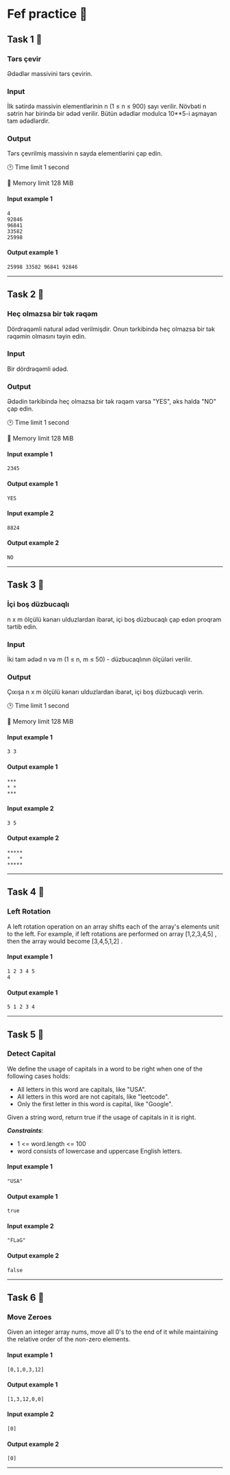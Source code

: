 # Fef practice 🔨

## Task 1 🎯

### Tərs çevir

Ədədlər massivini tərs çevirin.

### Input
İlk sətirdə massivin elementlərinin n (1 ≤ n ≤ 900) sayı verilir. Növbəti n sətrin hər birində bir ədəd verilir. Bütün ədədlər modulca 10**5-i aşmayan tam ədədlərdir.


### Output
Tərs çevrilmiş massivin n sayda elementlərini çap edin.

:clock2: Time limit 1 second

:floppy_disk: Memory limit 128 MiB

#### Input example 1

    4
    92846
    96841
    33582
    25998


#### Output example 1

    25998 33582 96841 92846

---


## Task 2 🎯

### Heç olmazsa bir tək rəqəm
Dördrəqəmli natural ədəd verilmişdir. Onun tərkibində heç olmazsa bir tək rəqəmin olmasını təyin edin.

### Input
Bir dördrəqəmli ədəd.


### Output
Ədədin tərkibində heç olmazsa bir tək rəqəm varsa "YES", əks halda "NO" çap edin.

:clock2: Time limit 1 second

:floppy_disk: Memory limit 128 MiB

#### Input example 1

    2345

#### Output example 1

    YES
#### Input example 2

    8824

#### Output example 2

    NO

---


## Task 3 🎯

### İçi boş düzbucaqlı
n x m ölçülü kənarı ulduzlardan ibarət, içi boş düzbucaqlı çap edən proqram tərtib edin.

### Input
İki tam ədəd n və m (1 ≤ n, m ≤ 50) - düzbucaqlının ölçüləri verilir.


### Output
Çıxışa n x m ölçülü kənarı ulduzlardan ibarət, içi boş düzbucaqlı verin.

:clock2: Time limit 1 second

:floppy_disk: Memory limit 128 MiB

#### Input example 1

    3 3

#### Output example 1

    ***
    * *
    ***


#### Input example 2

    3 5

#### Output example 2

    *****
    *   *
    *****


---

## Task 4 🎯

### Left Rotation

A left rotation operation on an array shifts each of the array's elements  unit to the left. For example, if  left rotations are performed on array [1,2,3,4,5] , then the array would become [3,4,5,1,2] . 



#### Input example 1

    1 2 3 4 5
    4

#### Output example 1

    5 1 2 3 4



---

## Task 5 🎯

### Detect Capital

We define the usage of capitals in a word to be right when one of the following cases holds:

  - All letters in this word are capitals, like "USA".
  - All letters in this word are not capitals, like "leetcode".
  - Only the first letter in this word is capital, like "Google".
  
Given a string word, return true if the usage of capitals in it is right.


***Constraints***:

- 1 <= word.length <= 100
- word consists of lowercase and uppercase English letters.


#### Input example 1

    "USA"

#### Output example 1

    true
    
#### Input example 2

    "FLaG"

#### Output example 2

    false


---

## Task 6 🎯

### Move Zeroes

Given an integer array nums, move all 0's to the end of it while maintaining the relative order of the non-zero elements.

#### Input example 1

    [0,1,0,3,12]

#### Output example 1

    [1,3,12,0,0]
    
#### Input example 2

    [0]

#### Output example 2

    [0]

---
